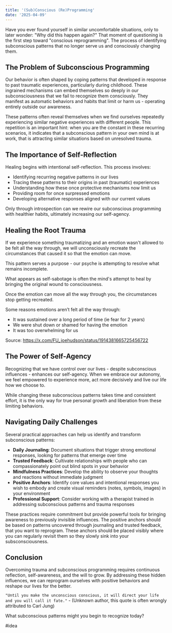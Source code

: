 ```yaml
---
title: '(Sub)Conscious (Re)Programming'
date: '2025-04-09'
---
```

Have you ever found yourself in similar uncomfortable situations, only to later wonder: "Why did this happen again?" That moment of questioning is the first step toward "conscious reprogramming". The process of identifying subconscious patterns that no longer serve us and consciously changing them.

## The Problem of Subconscious Programming

Our behavior is often shaped by coping patterns that developed in response to past traumatic experiences, particularly during childhood. These ingrained mechanisms can embed themselves so deeply in our subconsciousness that we fail to recognize them consciously. They manifest as automatic behaviors and habits that limit or harm us - operating entirely outside our awareness.

These patterns often reveal themselves when we find ourselves repeatedly experiencing similar negative experiences with different people. This repetition is an important hint: when you are the constant in these recurring scenarios, it indicates that a subconscious pattern in your own mind is at work, that is attracting similar situations based on unresolved trauma.

## The Importance of Self-Reflection

Healing begins with intentional self-reflection. This process involves:

- Identifying recurring negative patterns in our lives
- Tracing these patterns to their origins in past (traumatic) experiences
- Understanding how these once protective mechanisms now limit us
- Providing room for once surpressed emotions
- Developing alternative responses aligned with our current values

Only through introspection can we rewire our subconscious programming with healthier habits, ultimately increasing our self-agency.

## Healing the Root Trauma

If we experience something traumatizing and an emotion wasn't allowed to be felt all the way through, we will unconsciously recreate the circumstances that caused it so that the emotion can move.

This pattern serves a purpose - our psyche is attempting to resolve what remains incomplete.

What appears as self-sabotage is often the mind's attempt to heal by bringing the original wound to consciousness.

Once the emotion can move all the way through you, the circumstances stop getting recreated.

Some reasons emotions aren’t felt all the way through:

- It was sustained over a long period of time (ie fear for 2 years)
- We were shut down or shamed for having the emotion
- It was too overwhelming for us

Source: <https://x.com/FU_joehudson/status/1914381665725456722>

## The Power of Self-Agency

Recognizing that we have control over our lives - despite subconscious influences - enhances our self-agency. When we embrace our autonomy, we feel empowered to experience more, act more decisively and live our life how we choose to.

While changing these subconscious patterns takes time and consistent effort, it is the only way for true personal growth and liberation from these limiting behaviors.

## Navigating Daily Challenges

Several practical approaches can help us identify and transform subconscious patterns:

- **Daily Journaling**: Document situations that trigger strong emotional responses, looking for patterns that emerge over time
- **Trusted Feedback**: Cultivate relationships with people who can compassionately point out blind spots in your behavior
- **Mindfulness Practices**: Develop the ability to observe your thoughts and reactions without immediate judgment
- **Positive Anchors**: Identify core values and intentional responses you wish to embody and create visual reminders (notes, symbols, images) in your environment
- **Professional Support**: Consider working with a therapist trained in addressing subconscious patterns and trauma responses

These practices require commitment but provide powerful tools for bringing awareness to previously invisible influences. The positive anchors should be based on patterns uncovered through journaling and trusted feedback, that you want to reprogram. These anchors should be placed visibly where you can regularly revisit them so they slowly sink into your subsconsciousness.

## Conclusion

Overcoming trauma and subconscious programming requires continuous reflection, self-awareness, and the will to grow. By addressing these hidden influences, we can reprogram ourselves with positive behaviors and reshape our lives for the better.

```"Until you make the unconscious conscious, it will direct your life and you will call it fate."``` - (Unknown author, this quote is often wrongly attributed to Carl Jung)

What subconscious patterns might you begin to recognize today?

#idea
